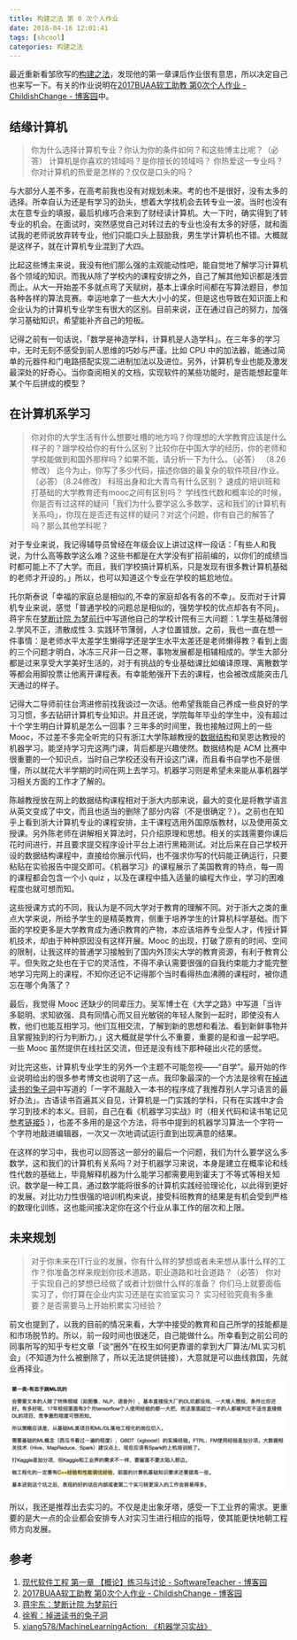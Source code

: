 ```yaml
---
title: 构建之法 第 0 次个人作业
date: 2018-04-16 12:01:41
tags: [shcool]
categories: 构建之法
---
```



最近重新看邹欣写的[构建之法](https://book.douban.com/subject/25965995/)，发现他的第一章课后作业很有意思，所以决定自己也来写一下。有关的作业说明在[2017BUAA软工助教 第0次个人作业 - ChildishChange - 博客园](http://www.cnblogs.com/ChildishChange/p/7363123.html)中。

## 结缘计算机

> 你为什么选择计算机专业？你认为你的条件如何？和这些博主比呢？（必答）
> 计算机是你喜欢的领域吗？是你擅长的领域吗？
> 你热爱这一专业吗？你对计算机的热爱是怎样的？仅仅是口头的吗？

与大部分人差不多，在高考前我也没有对规划未来。考的也不是很好，没有太多的选择。所幸自认为还是有学习的劲头，想着大学找机会去转专业一波。当时也没有太在意专业的填报，最后机缘巧合来到了财经读计算机。大一下时，确实得到了转专业的机会。在面试时，突然感觉自己对转过去的专业也没有太多的好感，就和面试我的老师说放弃转专业，他们只能口头上鼓励我，男生学计算机也不错。大概就是这样子，就在计算机专业混到了大四。

比起这些博主来说，我没有他们那么强的主观能动性吧，能自觉地了解学习计算机各个领域的知识。而我从除了学校内的课程安排之外，自己了解其他知识都是浅尝而止。从大一开始差不多就点弯了天赋树，基本上课余时间都在写算法题目，参加各种各样的算法竞赛。幸运地拿了一些大大小小的奖，但是这也导致在知识面上和企业认为的计算机专业学生有很大的区别。目前来说，正在通过自己的努力，加强学习基础知识，希望能补齐自己的短板。

记得之前有一句话说，「数学是神造学科，计算机是人造学科」。在三年多的学习中，无时无刻不感受到前人思维的巧妙与严谨。比如 CPU 中的加法器，能通过简单的元器件和门电路搭配实现二进制加法以及进位。另外，计算机专业也能及激发最深处的好奇心。当你查阅相关的文档，实现软件的某些功能时，是否能想起童年某个午后拼成的模型？

## 在计算机系学习

> 你对你的大学生活有什么想要吐槽的地方吗？你理想的大学教育应该是什么样子的？跟学校给你的有什么区别？比较你在中国大学的经历，你的老师和学校能做到和国外那样吗？如果不能，请分析一下为什么。（必答）  （8.26修改）
> 迄今为止，你写了多少代码，描述你做的最复杂的软件项目/作业。（必答）（8.24修改）
> 科班出身和北大青鸟有什么区别？
> 速成的培训班和打基础的大学教育还有mooc之间有区别吗？
> 学线性代数和概率论的时候，你是否有过这样的疑问「我们为什么要学这么多数学，这和我们的计算机有关系吗」，你现在是否还有这样的疑问？对这个问题，你有自己的解答了吗？那么其他学科呢？

对于专业来说，我记得辅导员曾经在年级会议上讲过这样一段话：「有些人和我说，为什么高等数学这么难？这些书都是在大学没有扩招前编的，以你们的成绩当时都可能上不了大学。而且，我们学校搞计算机系，只是发现有很多教计算机基础的老师才开设的。」所以，也可以知道这个专业在学校的尴尬地位。

托尔斯泰说「幸福的家庭总是相似的,不幸的家庭却各有各的不幸」。反而对于计算机专业来说，感觉「普通学校的问题总是相似的，强势学校的优点却各有不同」。蒋宇东在[梦断计院 为梦前行](https://book.douban.com/subject/4006425/discussion/22791674/)中写道他自己的学校计院有三大问题：1.学生基础薄弱 2.学风不正，溃散成性 3. 实践环节薄弱，人才位置错放。之前，我也一直在想一件事情：是老师水平太差学生懒得学还是学生水平太差还是老师懒得教？看到上面的三个问题才明白，冰冻三尺非一日之寒，事物发展都是相辅相成的。学生大部分都是过来享受大学美好生活的，对于有挑战的专业基础课比如编译原理、离散数学等都会用脚投票让他离开课程表。有幸能勉强开下去的课程，也会被改成能突击几天通过的样子。

记得大二导师前往台湾进修前找我谈过一次话。他希望我能自己养成一些良好的学习习惯，多去钻研计算机专业知识。并且还说，学院每年毕业的学生中，没有超过十个学生明白计算机是怎么一回事？三年多的时间里，我也接触过网上的一些 Mooc，不过差不多完全听完的只有浙江大学陈越教授的[数据结构](http://www.icourse163.org/course/zju0901-93001)和吴恩达教授的机器学习。能坚持学习完这两门课，背后都是兴趣使然。数据结构是 ACM 比赛中很重要的一个知识点，当时自己学校还没有开设这门课，而且看书自学也不是很懂，所以就花大半学期的时间在网上去学习。机器学习则是希望未来能从事机器学习相关方面的工作才了解的。

陈越教授放在网上的数据结构课程相对于浙大内部来说，最大的变化是将教学语言从英文变成了中文，而且也适当的删除了部分内容（不是很确定？）。之前也在知乎上看到浙大计算机专业的课程安排，主干课程选用外国原版教材，以及使用英文授课。另外陈老师在讲解相关算法时，只介绍原理和思想。相关的实践需要你课后花时间进行，并且要求提交程序设计平台上进行黑箱测试。对比后来在自己学校开设的数据结构课程中，直接给你展示代码，也不强求你写的代码能正确运行，只要粘贴在实验报告中提交即可。《机器学习》的课程展示了美国教育的特点，每一周的课程都会包含一个小 quiz ，以及在课程中插入适量的编程大作业，学习的困难程度也就可想而知。

这些授课方式的不同，我认为是不同大学对于教育的理解不同。对于浙大之类的重点大学来说，所给予学生的是精英教育，侧重于培养学生的计算机科学基础。而下面的学校更多是大学教育成为通识教育的产物，本应该培养专业型人才，传授计算机技术，却由于种种原因没有这样开展。Mooc 的出现，打破了原有的时间、空间的限制，让我这样的普通学习接触到了国内外顶尖大学的教育资源，有利于教育公平。但失败之处也在于它的灵活性，不得不承认需要很强的自我约束能力才能完整地学习完网上的课程，不知你还记不记得那个当时看得热血沸腾的课程时，被你遗忘在哪个角落了？

最后，我觉得 Mooc 还缺少的同辈压力。吴军博士在《大学之路》中写道「当许多聪明、求知欲强、具有同情心而又目光敏锐的年轻人聚到一起时，即使没有人教，他们也能互相学习。他们互相交流，了解到新的思想和看法、看到新鲜事物并且掌握独到的行为判断力。」这大概就是学什么不重要，重要的是和谁一起学吧。一些 Mooc 虽然提供在线社区交流，但还是没有线下那种碰出火花的感觉。

对比完这些，计算机专业学生的另外一个主题不可能忽视——“自学”。最开始的作业说明给出的很多参考博文也说明了这一点。我印象最深的一个方法是徐宥在[掉进读书的兔子洞](https://book.douban.com/subject/4006425/discussion/22802960/)中写道的「一字不漏敲入一本书的程序成了我推荐别人学习语言的最好办法」。古语读书百遍其义自见，计算机是一门实践的学科，只有在实践中才会学习到技术的本义。目前，自己在看《机器学习实战》时（相关代码和读书笔记见[参考链接5](https://github.com/xiang578/MachineLearningAction)
），也差不多用的是这个方法，将书中提到的机器学习算法一个字符一个字符地敲进编辑器，一次又一次地调试运行直到出现满意的结果。

在这样的学习中，我也可以回答这一部分的最后一个问题，我们为什么要学这么多数学，这和我们的计算机有关系吗？对于机器学习来说，本身是建立在概率论和线性代数的基础上，毕竟解释机器为什么能学习都需要用到霍夫丁不等式等相关知识。数学是一种工具，通过数学能将很多的计算机实践经验理论化，以此得到更好的发展。对比功力性很强的培训机构来说，接受科班教育的结果是有机会受到严格的数理化训练，这也能间接决定你在这个行业从事工作的层次和上限。

## 未来规划

> 对于你未来在IT行业的发展，你有什么样的梦想或者未来想从事什么样的工作？你准备怎样来规划你技术道路，职业道路和社会道路？（必答）
> 你对于实现自己的梦想已经做了或者计划做什么样的准备？
> 你们马上就要面临实习了，你打算在企业内实习还是在实验室实习？
> 实习经验究竟有多重要？是否需要马上开始积累实习经验？

前文也提到了，以我的目前的情况来看，大学中接受的教育和自己所学的技能都是和市场脱节的。所以，前一段时间也很迷茫，自己能做什么。所幸看到之前公司的同事所写的知乎专栏文章「谈“圈外”在校生如何更靠谱的拿到大厂算法/ML实习机会」（不知道为什么被删除了，所以无法提供链接），大意就是可以曲线救国，先就业再择业。

![](/file/15236805736051.jpg)

所以，我还是推荐出去实习的。不仅是走出象牙塔，感受一下工业界的需求。更重要的是大一点的企业都会安排专人对实习生进行相应的指导，使其能更快地朝工程师方向发展。



## 参考
1. [现代软件工程 第一章 【概论】练习与讨论 - SoftwareTeacher - 博客园](http://www.cnblogs.com/xinz/p/3803035.html)
2. [2017BUAA软工助教 第0次个人作业 - ChildishChange - 博客园](http://www.cnblogs.com/ChildishChange/p/7363123.html)
3. [蒋宇东：梦断计院 为梦前行](https://book.douban.com/subject/4006425/discussion/22791674/)
4. [徐宥：掉进读书的兔子洞](https://book.douban.com/subject/4006425/discussion/22802960/)
5. [xiang578/MachineLearningAction: 《机器学习实战》](https://github.com/xiang578/MachineLearningAction)


